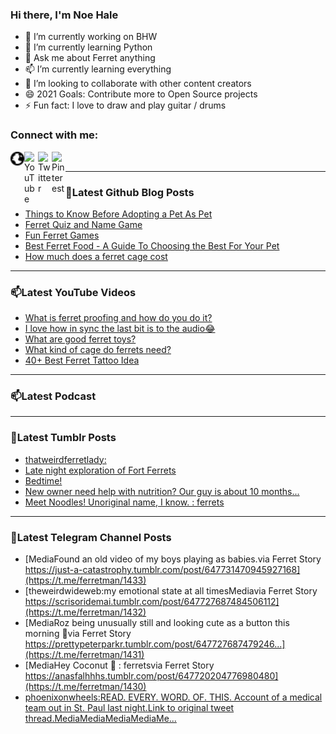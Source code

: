 ### Hi there, I'm Noe Hale

- 🔭 I’m currently working on BHW
- 🌱 I’m currently learning Python
- 💬 Ask me about Ferret anything
- 📫 I’m currently learning everything
- 🔭 I’m looking to collaborate with other content creators
- 😄 2021 Goals: Contribute more to Open Source projects
- ⚡ Fun fact: I love to draw and play guitar / drums

### Connect with me:

[<img align="left" alt="ferretvoice.com" width="22px" src="https://raw.githubusercontent.com/iconic/open-iconic/master/svg/globe.svg" />](https://ferretvoice.com)
[<img align="left" alt="YouTube" width="22px" src="https://cdn.jsdelivr.net/npm/simple-icons@v3/icons/youtube.svg" />](https://www.youtube.com/channel/UCk665XTfaMLVwFVWUmgnDiw)
[<img align="left" alt="Twitter" width="22px" src="https://cdn.jsdelivr.net/npm/simple-icons@v3/icons/twitter.svg" />](https://twitter.com/voiceferret)
[<img align="left" alt="Pinterest" width="22px" src="https://cdn.jsdelivr.net/npm/simple-icons@v3/icons/pinterest.svg" />](https://www.pinterest.com/voiceferret/)

<br />

---
### 🔭Latest Github Blog Posts
<!-- GITHUB:START -->
- [Things to Know Before Adopting a Pet As Pet](http://noehale.github.io/things-to-know-before-adopting-a-pet-as-pet/)
- [Ferret Quiz and Name Game](http://noehale.github.io/ferret-quiz/)
- [Fun Ferret Games](http://noehale.github.io/fun-ferret-games/)
- [Best Ferret Food - A Guide To Choosing the Best For Your Pet](http://noehale.github.io/best-ferret-food/)
- [How much does a ferret cage cost](http://noehale.github.io/how-much-does-a-ferret-cage-cost/)
<!-- GITHUB:END -->
---
### 📫Latest YouTube Videos

<!-- YOUTUBE:START -->
- [What is ferret proofing and how do you do it?](https://www.youtube.com/watch?v=81Syh_DJBQQ)
- [I love how in sync the last bit is to the audio😂](https://www.youtube.com/watch?v=WHBeGHwSlGY)
- [What are good ferret toys?](https://www.youtube.com/watch?v=tPxRilBzc0s)
- [What kind of cage do ferrets need?](https://www.youtube.com/watch?v=xzz6hC3sR5A)
- [40+ Best Ferret Tattoo Idea](https://www.youtube.com/watch?v=KIKqduR6Xcs)
<!-- YOUTUBE:END -->

---
### 📫Latest Podcast

<!-- PODCAST:START -->
<!-- PODCAST:END -->
---
### 📝Latest Tumblr Posts

<!-- TUMBLR:START -->
- [thatweirdferretlady:](https://come-forth-into-the-light.tumblr.com/post/647731536253288448)
- [Late night exploration of Fort Ferrets](https://come-forth-into-the-light.tumblr.com/post/647708806101532672)
- [Bedtime!](https://come-forth-into-the-light.tumblr.com/post/647663545542131713)
- [New owner need help with nutrition? Our guy is about 10 months...](https://come-forth-into-the-light.tumblr.com/post/647640896845889536)
- [Meet Noodles! Unoriginal name, I know. : ferrets](https://come-forth-into-the-light.tumblr.com/post/647618241227800576)
<!-- TUMBLR:END -->
---
### 📝Latest Telegram Channel Posts

<!-- TELEGRAM:START -->
- [MediaFound an old video of my boys playing as babies.via Ferret Story https://just-a-catastrophy.tumblr.com/post/647731470945927168](https://t.me/ferretman/1433)
- [theweirdwideweb:my emotional state at all timesMediavia Ferret Story https://scrisoridemai.tumblr.com/post/647727687484506112](https://t.me/ferretman/1432)
- [MediaRoz being unusually still and looking cute as a button this morning 🥺via Ferret Story https://prettypeterparkr.tumblr.com/post/647727687479246...](https://t.me/ferretman/1431)
- [MediaHey Coconut 🥥 : ferretsvia Ferret Story https://anasfalhhhs.tumblr.com/post/647720204776980480](https://t.me/ferretman/1430)
- [phoenixonwheels:READ. EVERY. WORD. OF. THIS. Account of a medical team out in St. Paul last night.Link to original tweet thread.MediaMediaMediaMediaMe...](https://t.me/ferretman/1429)
<!-- TELEGRAM:END -->
